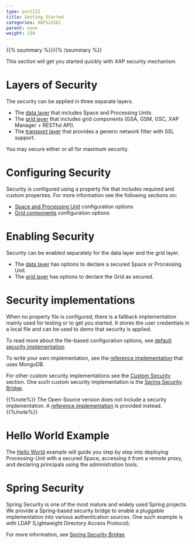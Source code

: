 ```yaml
---
type: post122
title: Getting Started
categories: XAP122SEC
parent: none
weight: 150
---
```


{{% ssummary %}}{{% /ssummary %}}

This section will get you started quickly with XAP security mechanism.

# Layers of Security

The security can be applied in three separate layers.

* The [data layer](securing-your-data.html) that includes Space and Processing Units.
* The [grid layer](securing-the-grid-services.html) that includes grid components (GSA, GSM, GSC, XAP Manager + RESTful API).
* The [transport layer](securing-the-transport-layer-using-ssl.html) that provides a generic network filter with SSL support.

You may secure either or all for maximum security.

# Configuring Security

Security is configured using a property file that includes required and custom properties.
For more information see the following sections on:

* [Space and Processing Unit](security-configurations.html) configuration options
* [Grid components](security-configurations-ext.html) configuration options

# Enabling Security

Security can be enabled separately for the data layer and the grid layer.

* The [data layer](securing-your-data.html) has options to declare a secured Space or Processing Unit.
* The [grid layer](securing-the-grid-services.html) has options to declare the Grid as secured.

# Security implementations

When no property file is configured, there is a fallback implementation mainly used for testing or to get you started.
It stores the user credentials in a local file and can be used to demo that security is applied.

To read more about the file-based configuration options, see [default security implementation](default-file-based-security-implementation-ext.html).

To write your own implementation, see the [reference implementation](security-ref-impl.html) that uses MongoDB.

For other custom security implementations see the [Custom Security](custom-security.html) section. One such custom security implementation is the [Spring Security Bridge](spring-security-bridge.html).

{{%note%}}
The Open-Source version does not include a security implementation.
A [reference implementation](security-ref-impl.html) is provided instead.
{{%/note%}}


# Hello World Example
The [Hello World](securing-the-helloworld-example.html) example will guide you step by step into deploying Processing-Unit with a secured Space, accessing it from a remote proxy, and declaring principals using the administration tools.


# Spring Security

Spring Security is one of the most mature and widely used Spring projects. We provide a Spring-based security bridge to enable a pluggable implementation into various authentication sources. One such example is with LDAP (Lightweight Directory Access Protocol).

For more information, see [Spring Security Bridge](spring-security-bridge.html).
